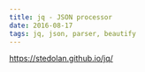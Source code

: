 ```yaml
---
title: jq - JSON processor
date: 2016-08-17
tags: jq, json, parser, beautify
---
```


<https://stedolan.github.io/jq/>
